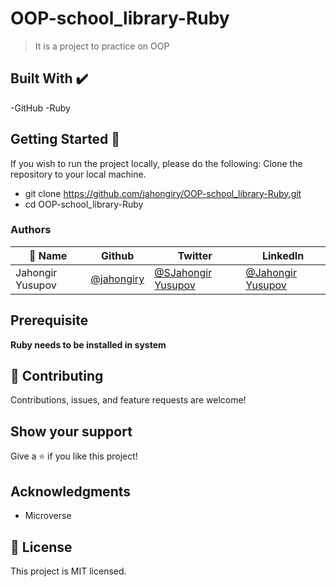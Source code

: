 # OOP-school_library-Ruby

>It is a project to practice on OOP


## Built With ✔️

-GitHub
-Ruby

## Getting Started 🙌

If you wish to run the project locally, please do the following:
Clone the repository to your local machine.
- git clone https://github.com/jahongiry/OOP-school_library-Ruby.git
- cd OOP-school_library-Ruby


### Authors
| 👤 Name          | Github                                     | Twitter                                               | LinkedIn                                                       |
| ---------------- | ------------------------------------------ | ----------------------------------------------------- | -------------------------------------------------------------- |
| Jahongir Yusupov | [@jahongiry](https://github.com/jahongiry) | [@SJahongir Yusupov](https://twitter.com/@JahongirYusup13) | [@Jahongir Yusupov](https://www.linkedin.com/in/@JahongirYusup13/) |

## Prerequisite

**Ruby needs to be installed in system**

## 🤝 Contributing

Contributions, issues, and feature requests are welcome!

## Show your support

Give a ⭐️ if you like this project!

## Acknowledgments

- Microverse

## 📝 License

This project is MIT licensed.
